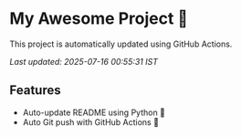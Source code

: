 # My Awesome Project 🚀

This project is automatically updated using GitHub Actions.

_Last updated: 2025-07-16 00:55:31 IST_

## Features
- Auto-update README using Python 🐍
- Auto Git push with GitHub Actions 🤖
